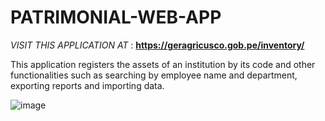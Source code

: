 # PATRIMONIAL-WEB-APP
*VISIT THIS APPLICATION AT* : **https://geragricusco.gob.pe/inventory/**

This application registers the assets of an institution by its code and other functionalities such as searching by employee name and department, exporting reports and importing data.

![image](https://github.com/user-attachments/assets/43cf81ab-cb40-4852-87e0-3afd0761cf28)
